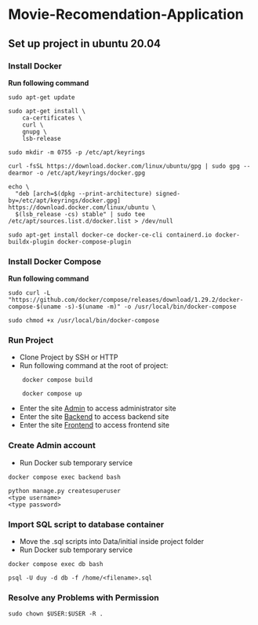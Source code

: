 # Movie-Recomendation-Application

## Set up project in ubuntu 20.04
### Install Docker
**Run following command**

```
sudo apt-get update

sudo apt-get install \
    ca-certificates \
    curl \
    gnupg \
    lsb-release

sudo mkdir -m 0755 -p /etc/apt/keyrings

curl -fsSL https://download.docker.com/linux/ubuntu/gpg | sudo gpg --dearmor -o /etc/apt/keyrings/docker.gpg

echo \
  "deb [arch=$(dpkg --print-architecture) signed-by=/etc/apt/keyrings/docker.gpg] https://download.docker.com/linux/ubuntu \
  $(lsb_release -cs) stable" | sudo tee /etc/apt/sources.list.d/docker.list > /dev/null

sudo apt-get install docker-ce docker-ce-cli containerd.io docker-buildx-plugin docker-compose-plugin
```

### Install Docker Compose

**Run following command**
```
sudo curl -L "https://github.com/docker/compose/releases/download/1.29.2/docker-compose-$(uname -s)-$(uname -m)" -o /usr/local/bin/docker-compose

sudo chmod +x /usr/local/bin/docker-compose
```

### Run Project
- Clone Project by SSH or HTTP
- Run following command at the root of project:
```
    docker compose build

    docker compose up
```
- Enter the site <a href='http://localhost:8000/admin'>Admin</a> to access administrator site
- Enter the site <a href='http://localhost:8000/'>Backend</a> to access backend site
- Enter the site <a href='http://localhost:3000/'>Frontend</a> to access frontend site

### Create Admin account
- Run Docker sub temporary service
```
docker compose exec backend bash

python manage.py createsuperuser
<type username>
<type password>
```

### Import SQL script to database container
- Move the .sql scripts into Data/initial inside project folder
- Run Docker sub temporary service

```
docker compose exec db bash

psql -U duy -d db -f /home/<filename>.sql

```

### Resolve any Problems with Permission
```
sudo chown $USER:$USER -R .

```